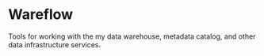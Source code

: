 # Wareflow

Tools for working with the my data warehouse, metadata catalog, and other data infrastructure services.